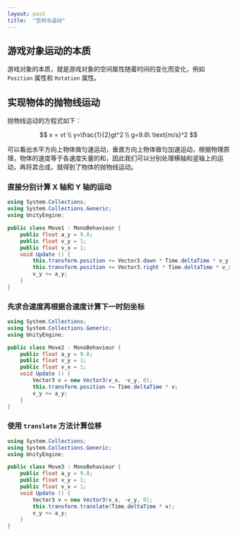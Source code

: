 ```yaml
---
layout: post
title:  "空间与运动"
---
```


## 游戏对象运动的本质

游戏对象的本质，就是游戏对象的空间属性随着时间的变化而变化，例如 `Position` 属性和 `Rotation` 属性。

## 实现物体的抛物线运动

抛物线运动的方程式如下：

$$
x = vt \\
y=\frac{1}{2}gt^2 \\
g=9.8\ \text{m/s}^2
$$

可以看出水平方向上物体做匀速运动，垂直方向上物体做匀加速运动，根据物理原理，物体的速度等于各速度矢量的和，因此我们可以分别处理横轴和竖轴上的运动，再将其合成，就得到了物体的抛物线运动。

### 直接分别计算 X 轴和 Y 轴的运动

```csharp
using System.Collections;
using System.Collections.Generic;
using UnityEngine;

public class Move1 : MonoBehaviour {
    public float a_y = 9.8;
    public float v_y = 1;
    public float v_x = 1;
    void Update () {
        this.transform.position += Vector3.down * Time.deltaTime * v_y;
        this.transform.position += Vector3.right * Time.deltaTime * v_x;
        v_y += a_y;
    }
}
```

### 先求合速度再根据合速度计算下一时刻坐标

```csharp
using System.Collections;
using System.Collections.Generic;
using UnityEngine;

public class Move2 : MonoBehaviour {
    public float a_y = 9.8;
    public float v_y = 1;
    public float v_x = 1;
    void Update () {
        Vector3 v = new Vector3(v_x, -v_y, 0);
        this.transform.position += Time.deltaTime * v;
        v_y += a_y;
    }
}
```

### 使用 `translate` 方法计算位移

```csharp
using System.Collections;
using System.Collections.Generic;
using UnityEngine;

public class Move3 : MonoBehaviour {
    public float a_y = 9.8;
    public float v_y = 1;
    public float v_x = 1;
    void Update () {
        Vector3 v = new Vector3(v_x, -v_y, 0);
        this.transform.translate(Time.deltaTime * v);
        v_y += a_y;
    }
}
```